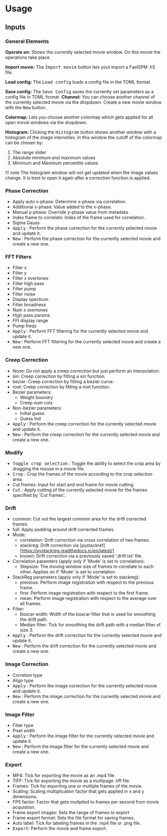 # Usage

## Inputs

### General Elements

__Operate on:__ Shows the currently selected movie window. On this movie the
operations take place.

__Import movie:__ The <kbd>Import movie</kbd> button lets yout import a FastSPM
.h5 file.

__Load config:__ The <kbd>Load config</kbd> loads a config file in the TOML
format.

__Save config:__ The <kbd>Save Config</kbd> saves the currently set parameters
as a config file in TOML format.
 __Channel:__ You can choose another channel of the currently selected movie via
the dropdown. Create a new movie window with the <kbd>New</kbd> button.

__Colormap:__ Lets you choose another colormap which gets applied for all open
movie windows via the dropdown.

__Histogram:__ Clicking the <kbd>Histogram</kbd> button shows another window
with a histogram of the image intensities. In this window the cutoff of the
colormap can be chosen by:

1. The range slider
2. Absolute minimum and maximum values
3. Minimum and Maximum percentile values

!!! note
    The histogram window will not get updated when the image values change.
    It is best to open it again after a correction function is applied.

### Phase Correction

- Apply auto x-phase: Determine x-phase via correlation.
- Additional x-phase: Value added to the x-phase.
- Manual y-phase: Override y-phase value from metadata.
- Index frame to correlate: Index of the frame used for correlation.
- Sigma Gauss
- <kbd>Apply</kbd> : Perform the phase correction for the currently selected
   movie and update it.
- <kbd>New</kbd> : Perform the phase correction for the currently selected movie
    and create a new one.

### FFT Filters

- Filter x
- Filter y
- Filter x overtones
- Filter high pass
- Filter pump
- Filter noise
- Display spectrum
- Filter broadness
- Num x overtones
- High pass params
- FFt display range
- Pump freqs
- <kbd>Apply</kbd> : Perform FFT filtering for the currently selected movie
    and update it.
- <kbd>New</kbd> : Perform FFT filtering for the currently selected movie
    and create a new one.

### Creep Correction

- None: Do not apply a creep correction but just perform an interpolation.
- sin: Creep correction by fitting a sin function.
- bezier: Creep correction by fitting a bezier curve.
- root: Creep correction by fitting a root function.
- Bezier parameters:
    - Weight boundry
    - Creep num cols
- Non-bezier parameters:
    - Initial guess
    - Guess Ind
- <kbd>Apply</kbd> : Perform the creep correction for the currently selected movie
    and update it.
- <kbd>New</kbd> : Perform the creep correction for the currently selected movie
    and create a new one.

### Modify

- <kbd>Toggle crop selection</kbd> : Toggle the ability to select the crop area by
    dragging the mouse in a movie file. 
- <kbd>Crop</kbd> : Crop the frames of the movie according to the crop selection
    area.
- Cut frames: Input for start and end frame for movie cutting.
- <kbd>Cut</kbd> : Apply cutting of the currently selected movie for the frames
    specified by 'Cut frames'.

### Drift

- common: Cut out the largest common area for the drift corrected frames.
- full: Apply padding around drift corrected frames.
- Mode:
    - correlation: Drift correction via cross correlation of two frames.
    - stackreg: Drift correction via [pystackref][https://pystackreg.readthedocs.io/en/latest/]
    - known: Drift correction via a previously saved '.drift.txt' file.
- Correlation paramters (apply only if 'Mode' is set to correlation):
    - Stepsize: The moving window size of frames to correlate to each other.
      Applies on if 'Mode' is set to correlation.
- StackReg parameters (apply only if 'Mode' is set to stackreg):
    - previous: Perform image registration with respect to the previous frame.
    - first: Perform image registration with respect to the first frame.
    - mean: Perform image registration with respect to the average over all frames.
- Filter:
    - Boxcar width: Width of the boxcar filter that is used for smoothing the drift path.
    - Median filter: Tick for smoothing the drift path with a median filter of size 3.
- <kbd>Apply</kbd> : Perform the drift correction for the currently selected movie
    and update it.
- <kbd>New</kbd> : Perform the drift correction for the currently selected movie
    and create a new one.

### Image Correction

- Corretion type
- Align type
- <kbd>Apply</kbd> : Perform the image correction for the currently selected movie
    and update it.
- <kbd>New</kbd> : Perform the image correction for the currently selected movie
    and create a new one.

### Image Filter

- Filter type
- Pixel width
- <kbd>Apply</kbd> : Perform the image filter for the currently selected movie
    and update it.
- <kbd>New</kbd> : Perform the image filter for the currently selected movie
    and create a new one.

### Export

- MP4: Tick for exporting the movie as an .mp4 file.
- TIFF: Tick for exporting the movie as a multipage .tiff file.
- Frames: Tick for exporting one or multiple frames of the movie.
- Scaling: Scaling multiplication factor that gets applied in x and y dimensions.
- FPS factor: Factor that gets multplied to frames per second from movie acquistion.
- Frame export images: Sets the range of frames to export
- Frame export format: Sets the file format for saving frames.
- Auto label: Tick for labeling frames in the .mp4 file or .png file.
- <kbd>Export</kbd>: Perform the movie and frame export.
